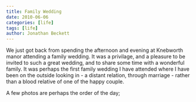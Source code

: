 ```yaml
---
title: Family Wedding
date: 2010-06-06
categories: [life]
tags: [life]
author: Jonathan Beckett
---
```


We just got back from spending the afternoon and evening at Knebworth manor attending a family wedding. It was a privilage, and a pleasure to be invited to such a great wedding, and to share some time with a wonderful family. It was perhaps the first family wedding I have attended where I have been on the outside looking in - a distant relation, through marriage - rather than a blood relative of one of the happy couple.

A few photos are perhaps the order of the day;